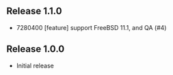 ## Release 1.1.0

* 7280400 [feature] support FreeBSD 11.1, and QA (#4)

## Release 1.0.0

* Initial release
